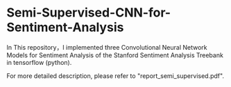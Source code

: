 # Semi-Supervised-CNN-for-Sentiment-Analysis

In This repository，I implemented three Convolutional Neural Network Models for Sentiment Analysis of the Stanford Sentiment Analysis Treebank in tensorflow (python).

For more detailed description, please refer to "report_semi_supervised.pdf".

